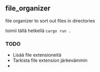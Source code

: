 ## file_organizer
file organizer to sort out files in directories

toimii tällä hetkellä ```cargo run .```


### TODO
 - Lisää file extensioneitä
 - Tarkista file extension järkevämmin 
 - 